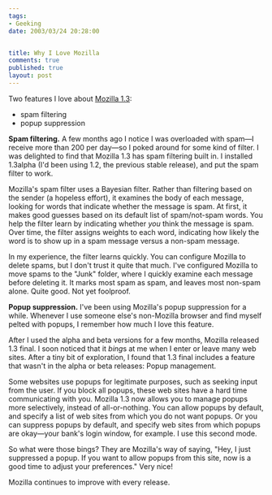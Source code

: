 ```yaml
--- 
tags:
- Geeking
date: 2003/03/24 20:28:00


title: Why I Love Mozilla
comments: true
published: true
layout: post
---
```


Two features I love about <a href="http://www.mozilla.org/">Mozilla 1.3</a>:
<ul>
	<li>spam filtering</li>
	<li>popup suppression</li>
</ul>
<strong>Spam filtering.</strong> A few months ago I notice I was overloaded with spam—I receive more than 200 per day—so I poked around for some kind of filter. I was delighted to find that Mozilla 1.3 has spam filtering built in. I installed 1.3alpha (I'd been using 1.2, the previous stable release), and put the spam filter to work.

Mozilla's spam filter uses a Bayesian filter. Rather than filtering based on the sender (a hopeless effort), it examines the body of each message, looking for words that indicate whether the message is spam. At first, it makes good guesses based on its default list of spam/not-spam words. You help the filter learn by indicating whether <em>you</em> think the message is spam. Over time, the filter assigns weights to each word, indicating how likely the word is to show up in a spam message versus a non-spam message.

In my experience, the filter learns quickly. You can configure Mozilla to delete spams, but I don't trust it quite that much. I've configured Mozilla to move spams to the "Junk" folder, where I quickly examine each message before deleting it. It marks most spam as spam, and leaves most non-spam alone. Quite good. Not yet foolproof.

<strong>Popup suppression.</strong> I've been using Mozilla's popup suppression for a while. Whenever I use someone else's non-Mozilla browser and find myself pelted with popups, I remember how much I love this feature.

After I used the alpha and beta versions for a few months, Mozilla released 1.3 final. I soon noticed that it <em>bing</em>s at me when I enter or leave many web sites. After a tiny bit of exploration, I found that 1.3 final includes a feature that wasn't in the alpha or beta releases: Popup management.

Some websites use popups for legitimate purposes, such as seeking input from the user. If you block all popups, these web sites have a hard time communicating with you. Mozilla 1.3 now allows you to manage popups more selectively, instead of all-or-nothing. You can allow popups by default, and specify a list of web sites from which you do not want popups. Or you can suppress popups by default, and specify web sites from which popups are okay—your bank's login window, for example. I use this second mode.

So what were those bings? They are Mozilla's way of saying, "Hey, I just suppressed a popup. If you want to allow popups from this site, now is a good time to adjust your preferences." Very nice!

Mozilla continues to improve with every release.
